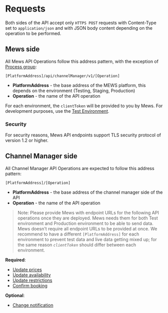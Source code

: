 # Requests

Both sides of the API accept only `HTTPS POST` requests with Content-Type set to `application/json` and with JSON body content depending on the operation to be performed.

## Mews side

All Mews API Operations follow this address pattern, with the exception of [Process group](../mews-operations/reservations.md#process-group):

```text
[PlatformAddress]/api/channelManager/v1/[Operation]
```

* **PlatformAddress** - the base address of the MEWS platform, this depends on the environment \(Testing, Staging, Production\)
* **Operation** - the name of the API operation

For each environment, the `clientToken` will be provided to you by Mews. For development purposes, use the [Test Environment](../mews-operations/README.md#test-environment).

### Security

For security reasons, Mews API endpoints support TLS security protocol of version 1.2 or higher.

## Channel Manager side

All Channel Manager API Operations are expected to follow this address pattern:

```text
[PlatformAddress]/[Operation]
```

* **PlatformAddress** - the base address of the channel manager side of the API
* **Operation** - the name of the API operation

> Note: Please provide Mews with endpoint URLs for the following API operations once they are deployed.
> Mews needs them for both Test environment and Production environment to be able to send data.
> Mews doesn't require all endpoint URLs to be provided at once.
> We recommend to have a different `[PlatformAddress]` for each environment to prevent test data and live data getting mixed up;
> for the same reason _`clientToken`_ should differ between each environment.

__Required__:

* [Update prices](../channel-manager-operations/inventory.md#update-prices)
* [Update availability](../channel-manager-operations/inventory.md#update-availability)
* [Update restrictions](../channel-manager-operations/inventory.md#update-restrictions)
* [Confirm booking](../channel-manager-operations/reservations.md#confirm-booking)

__Optional__:

* [Change notification](../channel-manager-operations/notifications.md#change-notification)
